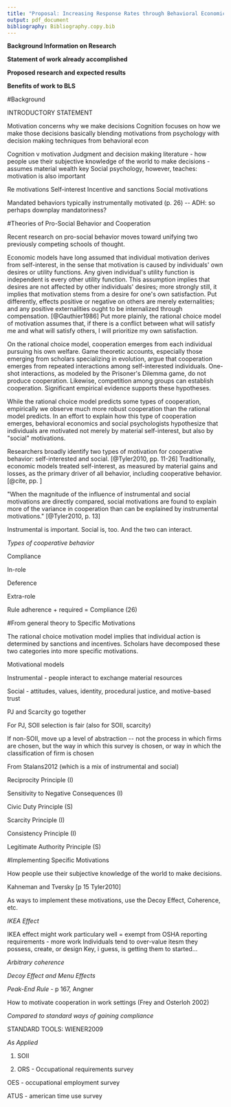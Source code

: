 ```yaml
---
title: "Proposal: Increasing Response Rates through Behavioral Economics"
output: pdf_document
bibliography: Bibliography.copy.bib
---
```



**Background Information on Research**

**Statement of work already accomplished**

**Proposed research and expected results**

**Benefits of work to BLS**



#Background

INTRODUCTORY STATEMENT

Motivation concerns why we make decisions
Cognition focuses on how we make those decisions
basically blending motivations from psychology with decision making techniques from behavioral econ 

Cognition v motivation
Judgment and decision making literature - how people use their subjective knowledge of the world to make decisions - assumes material wealth key
Social psychology, however, teaches: motivation is also important 

Re motivations
Self-interest 
Incentive and sanctions
Social motivations

Mandated behaviors typically instrumentally motivated (p. 26) -- ADH: so perhaps downplay mandatoriness? 


#Theories of Pro-Social Behavior and Cooperation 

Recent research on pro-social behavior moves toward unifying two previously competing schools of thought. 

Economic models have long assumed that individual motivation derives from self-interest, in the sense that motivation is caused by individuals' own desires or utility functions. Any given individual's utility function is independent is every other utility function. This assumption implies that desires are not affected by other individuals' desires; more strongly still, it implies that motivation stems from a desire for one's own satisfaction. Put differently, effects positive or negative on others are merely externalities; and any positive externalities ought to be internalized through compensation. [@Gauthier1986] Put more plainly, the rational choice model of motivation assumes that, if there is a conflict between what will satisfy me and what will satisfy others, I will prioritize my own satisfaction. 

On the rational choice model, cooperation emerges from each individual pursuing his own welfare. Game theoretic accounts, especially those emerging from scholars specializing in evolution, argue that cooperation emerges from repeated interactions among self-interested individuals. One-shot interactions, as modeled by the Prisoner's Dilemma game, do not produce cooperation. Likewise, competition among groups can establish cooperation. Significant empirical evidence supports these hypotheses.  

While the rational choice model predicts some types of cooperation, empirically we observe much more robust cooperation than the rational model predicts. In an effort to explain how this type of cooperation emerges, behavioral economics and social psychologists hypothesize that individuals are motivated not merely by material self-interest, but also by "social" motivations.  

Researchers broadly identify two types of motivation for cooperative behavior: self-interested and social. [@Tyler2010, pp. 11-26] Traditionally, economic models treated self-interest, as measured by material gains and losses, as the primary driver of all behavior, including cooperative behavior. [@cite, pp. ]  


"When the magnitude of the influence of instrumental and social motivations are directly compared, social motivations are found to explain more of the variance in cooperation than can be explained by instrumental motivations." [@Tyler2010, p. 13] 


Instrumental is important. Social is, too. And the two can interact.

*Types of cooperative behavior*

Compliance

In-role

Deference

Extra-role

Rule adherence + required = Compliance (26) 


#From general theory to Specific Motivations

The rational choice motivation model implies that individual action is determined by sanctions and incentives. Scholars have decomposed these two categories into more specific motivations. 

 


Motivational models

Instrumental - people interact to exchange material resources 

Social - attitudes, values, identity, procedural justice, and motive-based trust

PJ and Scarcity go together

For PJ, SOII selection is fair (also for SOII, scarcity) 

If non-SOII, move up a level of abstraction -- not the process in which firms are chosen, but the way in which this survey is chosen, or way in which the classification of firm is chosen


From Stalans2012 (which is a mix of instrumental and social) 
 
Reciprocity Principle (I)

Sensitivity to Negative Consequences (I)

Civic Duty Principle (S)

Scarcity Principle (I)

Consistency Principle (I)

Legitimate Authority Principle (S) 


#Implementing Specific Motivations

How people use their subjective knowledge of the world to make decisions. 

Kahneman and Tversky [p 15 Tyler2010]

As ways to implement these motivations, use the Decoy Effect, Coherence, etc. 

*IKEA Effect*

IKEA effect might work particulary well = exempt from OSHA reporting requirements - more work 
Individuals tend to over-value itesm they possess, create, or design
Key, i guess, is getting them to started...

*Arbitrary coherence*

 

*Decoy Effect and Menu Effects*


*Peak-End Rule* - p 167, Angner


How to motivate cooperation in work settings (Frey and Osterloh 2002)

*Compared to standard ways of gaining compliance* 

STANDARD TOOLS: WIENER2009




*As Applied*

1. SOII

2. ORS - Occupational requirements survey

OES - occupational employment survey

ATUS - american time use survey






  
